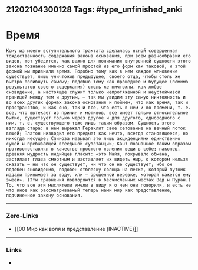 21202104300128
Tags: #type_unfinished_anki
---
# Время

    Кому из моего вступительного трактата сделалась ясной совершенная тождественность содержания закона основания, при всем разнообразии его видов, тот убедится, как важно для понимания внутренней сущности этого закона познание именно самой простой из его форм как таковой, и этой формой мы признали время. Подобно тому как в нем каждое мгновение существует, лишь уничтожив предыдущее, своего отца, чтобы столь же быстро погибнуть самому; подобно тому как прошедшее и будущее (помимо результатов своего содержания) столь же ничтожны, как любое сновидение, а настоящее служит только непротяженной и неустойчивой границей между тем и другим, — так мы увидим эту самую ничтожность и во всех других формах закона основания и поймем, что как время, так и пространство, и как оно, так и все, что есть в нем и во времени, т. е. все, что вытекает из причин и мотивов, все имеет только относительное бытие, существует только через другое и для другого, однородного с ним, т. е. существующего тоже лишь таким образом. Сущность этого взгляда стара: в нем выражал Гераклит свое сетование на вечный поток вещей; Платон низводил его предмет как нечто, всегда становящееся, но никогда несущее; Спиноза называл это лишь акциденциями единственно сущей и пребывающей всеединой субстанции; Кант познанное таким образом противопоставлял в качестве простого явления вещи в себе; наконец, древняя мудрость индийцев гласит: «это Майя, покрывало обмана, застилает глаза смертным и заставляет их видеть мир, о котором нельзя сказать — ни что он существует, ни что он не существует; ибо он подобен сновидению, подобен отблеску солнца на песке, который путник издали принимает за воду, или — орошенной веревке, которая кажется ему змеей». (Эти сравнения повторяются в бесчисленных местах Вед и Пуран.) То, что все эти мыслители имели в виду и о чем они говорили, и есть не что иное как рассматриваемый теперь нами мир как представление, подчиненное закону основания.

---
### Zero-Links
- [[00 Мир как воля и представление (INACTIVE)]]
---
### Links
-